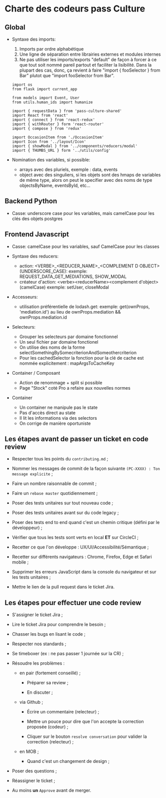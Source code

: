 # Charte des codeurs pass Culture

## Global

  - Syntaxe des imports:

      1. Imports par ordre alphabétique
      2. Une ligne de séparation entre librairies externes et modules internes
      3. Ne pas utiliser les imports/exports "default" de façon à forcer à ce que tout soit nommé pareil partout et faciliter la lisibilité. Dans la plupart des cas, donc, ça revient à faire "import { fooSelector } from Bar" plutot que "import fooSelector from Bar".

      ```
      import os
      from flask import current_app

      from models import Event, User
      from utils.human_ids import humanize
      ```

      ```
      import { requestData } from 'pass-culture-shared'
      import React from 'react'
      import { connect } from 'react-redux'
      import { withRouter } form 'react-router'
      import { compose } from 'redux'

      import OccasionItem from './OccasionItem'
      import Icon from '../layout/Icon'
      import { showModal } from '../components/reducers/modal'
      import { THUMBS_URL } form '../utils/config'
      ```

  - Nomination des variables, si possible:
    * arrays avec des pluriels, exemple : data, events
    * object avec des singuliers, si les objets sont des
      hmaps de variables de même type, alors on peut le specifier
      avec des noms de type objectsByName, eventsById, etc...

## Backend Python

  - Casse: underscore case pour les variables, mais camelCase pour les clés des objets postgres

## Frontend Javascript

  - Casse: camelCase pour les variables, sauf CamelCase pour les classes

  - Syntaxe des reducers:
    * action: \<VERBE\>\_\<REDUCER_NAME\>\_\<COMPLEMENT D OBJECT\> (UNDERSCORE_CASE):
      exemple: REQUEST_DATA_GET_MEDIATIONS, SHOW_MODAL
    * créateur d'action: \<verbe>\<reducerName\>\<complement d'object\> (camelCase)
      exemple: setUser, closeModal

  - Accesseurs:
    * utilisation préférentielle de lodash.get:
      exemple: get(ownProps, 'mediation.id') au lieu de ownProps.mediation && ownProps.mediation.id

  - Selecteurs:
    * Grouper les selecteurs par domaine fonctionnel
    * Un seul fichier par domaine fonctionel
    * On utilise des noms de la forme selectSomethingBySomecriterionAndSomeothercriterion
    * Pour les cachedSelector la fonction pour la clé de cache est nommée explicitement : mapArgsToCacheKey

  - Container / Composant
    * Action de renommage + split si possible
    * Page "Stock" coté Pro a refaire aux nouvelles normes

  - Container
    * Un container ne manipule pas le state
    * Pas d'accès direct au state
    * Il lit les informations via des selectors
    * On corrige de manière oportuniste

## Les étapes avant de passer un ticket en code review

- Respecter tous les points du `contributing.md` ;

- Nommer les messages de commit de la façon suivante `(PC-XXXX) : Ton message explicite` ;

- Faire un nombre raisonnable de commit ;

- Faire un `rebase master` quotidiennement ;

- Poser des tests unitaires sur tout nouveau code ;

- Poser des tests unitaires avant sur du code legacy ;

- Poser des tests end to end quand c'est un chemin critique (défini par le développeur) ;

- Vérifier que tous les tests sont verts en local **ET** sur CircleCI ;

- Recetter ce que l'on développe : UX/UI/Accessibilité/Sémantique ;

- Recetter sur différents navigateurs : Chrome, Firefox, Edge et Safari mobile ;

- Supprimer les erreurs JavaScript dans la console du navigateur et sur les tests unitaires ;

- Mettre le lien de la pull request dans le ticket Jira.

## Les étapes pour effectuer une code review

- S'assigner le ticket Jira ;

- Lire le ticket Jira pour comprendre le besoin ;

- Chasser les bugs en lisant le code ;

- Respecter nos standards ;

- Se timeboxer (ex : ne pas passer 1 journée sur la CR) ;

- Résoudre les problèmes :

  - en pair (fortement conseillé) ;

    - Préparer sa review ;

    - En discuter ;

  - via Github ;

    - Écrire un commentaire (relecteur) ;

    - Mettre un pouce pour dire que l'on accepte la correction proposée (codeur) ;

    - Cliquer sur le bouton `resolve conversation` pour valider la correction (relecteur) ;

  - en MOB ;

    - Quand c'est un changement de design ;

- Poser des questions ;

- Réassigner le ticket ;

- Au moins **un** `Approve` avant de merger.
